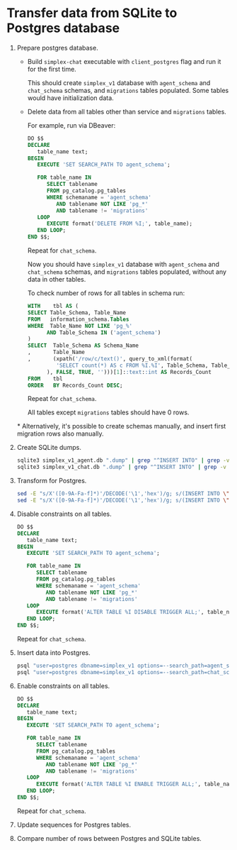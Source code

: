 # Transfer data from SQLite to Postgres database

1. Prepare postgres database.

   - Build `simplex-chat` executable with `client_postgres` flag and run it for the first time.

      This should create `simplex_v1` database with `agent_schema` and `chat_schema` schemas, and `migrations` tables populated. Some tables would have initialization data.

   - Delete data from all tables other than service and `migrations` tables.

      For example, run via DBeaver:

      ```sql
      DO $$
      DECLARE
         table_name text;
      BEGIN
         EXECUTE 'SET SEARCH_PATH TO agent_schema';

         FOR table_name IN
            SELECT tablename
            FROM pg_catalog.pg_tables
            WHERE schemaname = 'agent_schema'
               AND tablename NOT LIKE 'pg_*'
               AND tablename != 'migrations'
         LOOP
            EXECUTE format('DELETE FROM %I;', table_name);
         END LOOP;
      END $$;
      ```

      Repeat for `chat_schema`.

      Now you should have `simplex_v1` database with `agent_schema` and `chat_schema` schemas, and `migrations` tables populated, without any data in other tables.

      To check number of rows for all tables in schema run:

      ```sql
      WITH    tbl AS (
      SELECT Table_Schema, Table_Name
      FROM   information_schema.Tables
      WHERE  Table_Name NOT LIKE 'pg_%'
            AND Table_Schema IN ('agent_schema')
      )
      SELECT  Table_Schema AS Schema_Name
      ,       Table_Name
      ,       (xpath('/row/c/text()', query_to_xml(format(
               'SELECT count(*) AS c FROM %I.%I', Table_Schema, Table_Name
            ), FALSE, TRUE, '')))[1]::text::int AS Records_Count
      FROM    tbl
      ORDER   BY Records_Count DESC;
      ```

      Repeat for `chat_schema`.

      All tables except `migrations` tables should have 0 rows.

   \* Alternatively, it's possible to create schemas manually, and insert first migration rows also manually.

2. Create SQLite dumps.

   ```sh
   sqlite3 simplex_v1_agent.db ".dump" | grep "^INSERT INTO" | grep -v "^INSERT INTO migrations" | grep -v "^INSERT INTO sqlite_sequence" > sqlite_agent_dump.sql
   sqlite3 simplex_v1_chat.db ".dump" | grep "^INSERT INTO" | grep -v "^INSERT INTO migrations" | grep -v "^INSERT INTO sqlite_sequence" > sqlite_chat_dump.sql
   ```

3. Transform for Postgres.

   ```sh
   sed -E "s/X'([0-9A-Fa-f]*)'/DECODE('\1','hex')/g; s/(INSERT INTO \"?[a-zA-Z0-9_]+\"?) VALUES/\\1 OVERRIDING SYSTEM VALUE VALUES/g" sqlite_agent_dump.sql > postgres_agent_inserts.sql
   sed -E "s/X'([0-9A-Fa-f]*)'/DECODE('\1','hex')/g; s/(INSERT INTO \"?[a-zA-Z0-9_]+\"?) VALUES/\\1 OVERRIDING SYSTEM VALUE VALUES/g" sqlite_chat_dump.sql > postgres_chat_inserts.sql
   ```

4. Disable constraints on all tables.

   ```sql
   DO $$
   DECLARE
      table_name text;
   BEGIN
      EXECUTE 'SET SEARCH_PATH TO agent_schema';

      FOR table_name IN
         SELECT tablename
         FROM pg_catalog.pg_tables
         WHERE schemaname = 'agent_schema'
            AND tablename NOT LIKE 'pg_*'
            AND tablename != 'migrations'
      LOOP
         EXECUTE format('ALTER TABLE %I DISABLE TRIGGER ALL;', table_name);
      END LOOP;
   END $$;
   ```

   Repeat for `chat_schema`.

5. Insert data into Postgres.

   ```sh
   psql "user=postgres dbname=simplex_v1 options=--search_path=agent_schema" --set ON_ERROR_STOP=on -q -f postgres_agent_inserts.sql
   psql "user=postgres dbname=simplex_v1 options=--search_path=chat_schema" --set ON_ERROR_STOP=on -q -f postgres_chat_inserts.sql
   ```

6. Enable constraints on all tables.

   ```sql
   DO $$
   DECLARE
      table_name text;
   BEGIN
      EXECUTE 'SET SEARCH_PATH TO agent_schema';

      FOR table_name IN
         SELECT tablename
         FROM pg_catalog.pg_tables
         WHERE schemaname = 'agent_schema'
            AND tablename NOT LIKE 'pg_*'
            AND tablename != 'migrations'
      LOOP
         EXECUTE format('ALTER TABLE %I ENABLE TRIGGER ALL;', table_name);
      END LOOP;
   END $$;
   ```

   Repeat for `chat_schema`.

7. Update sequences for Postgres tables.

8. Compare number of rows between Postgres and SQLite tables.
